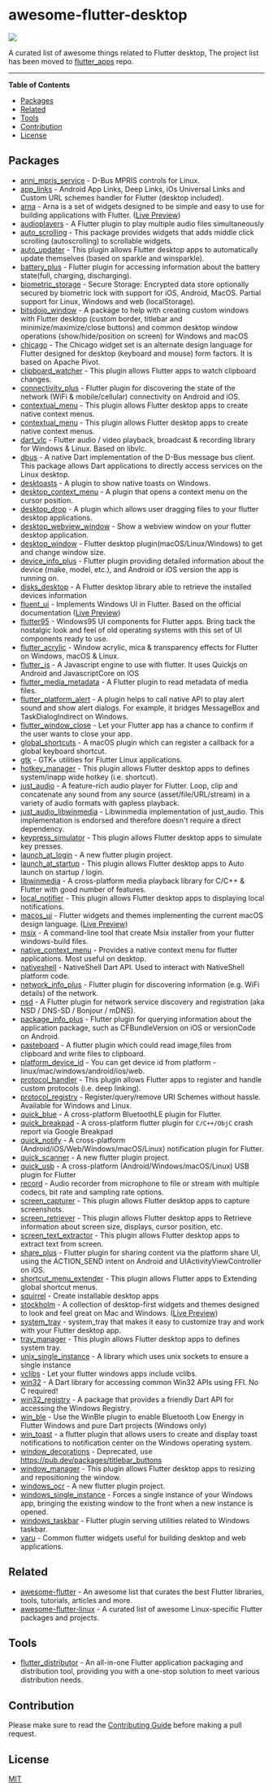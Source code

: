 # awesome-flutter-desktop

[![][discord-image]][discord-url]

[discord-image]: https://img.shields.io/discord/884679008049037342.svg
[discord-url]: https://discord.gg/zPa6EZ2jqb

A curated list of awesome things related to Flutter desktop, The project list has been moved to [flutter_apps](https://github.com/leanflutter/flutter_apps) repo.

---

**Table of Contents**

<!-- START doctoc generated TOC please keep comment here to allow auto update -->
<!-- DON'T EDIT THIS SECTION, INSTEAD RE-RUN doctoc TO UPDATE -->

- [Packages](#packages)
- [Related](#related)
- [Tools](#tools)
- [Contribution](#contribution)
- [License](#license)

<!-- END doctoc generated TOC please keep comment here to allow auto update -->

<!-- AWESOME_LIST_MAKER -->

## Packages
- [anni_mpris_service](https://github.com/ProjectAnni/mpris_service) - D-Bus MPRIS controls for Linux. 
- [app_links](https://github.com/llfbandit/app_links) - Android App Links, Deep Links, iOs Universal Links and Custom URL schemes handler for Flutter (desktop included). 
- [arna](https://github.com/MahanRahmati/Arna) - Arna is a set of widgets designed to be simple and easy to use for building applications with Flutter. ([Live Preview](https://mahanrahmati.github.io/arna_demo/))
- [audioplayers](https://github.com/bluefireteam/audioplayers) - A Flutter plugin to play multiple audio files simultaneously 
- [auto_scrolling](https://github.com/KeepAscent/auto_scrolling) - This package provides widgets that adds middle click scrolling (autoscrolling) to scrollable widgets.
- [auto_updater](https://github.com/leanflutter/auto_updater) - This plugin allows Flutter desktop apps to automatically update themselves (based on sparkle and winsparkle). 
- [battery_plus](https://github.com/fluttercommunity/plus_plugins) - Flutter plugin for accessing information about the battery state(full, charging, discharging). 
- [biometric_storage](https://github.com/authpass/biometric_storage) - Secure Storage: Encrypted data store optionally secured by biometric lock with support
for iOS, Android, MacOS. Partial support for Linux, Windows and web (localStorage). 
- [bitsdojo_window](https://github.com/bitsdojo/bitsdojo_window) - A package to help with creating custom windows with Flutter desktop (custom border, titlebar and minimize/maximize/close buttons) and common desktop window operations (show/hide/position on screen) for Windows and macOS 
- [chicago](https://github.com/tvolkert/chicago) - The Chicago widget set is an alternate design language for Flutter designed for desktop (keyboard and mouse) form factors. It is based on Apache Pivot. 
- [clipboard_watcher](https://github.com/leanflutter/clipboard_watcher) - This plugin allows Flutter apps to watch clipboard changes. 
- [connectivity_plus](https://github.com/fluttercommunity/plus_plugins) - Flutter plugin for discovering the state of the network (WiFi & mobile/cellular) connectivity on Android and iOS. 
- [contextual_menu](https://github.com/leanflutter/contextual_menu) - This plugin allows Flutter desktop apps to create native context menus. 
- [contextual_menu](https://github.com/leanflutter/contextual_menu) - This plugin allows Flutter desktop apps to create native context menus. 
- [dart_vlc](https://github.com/alexmercerind/dart_vlc) - Flutter audio / video playback, broadcast & recording library for Windows & Linux. Based on libvlc. 
- [dbus](https://github.com/canonical/dbus.dart) - A native Dart implementation of the D-Bus message bus client. This package allows Dart applications to directly access services on the Linux desktop. 
- [desktoasts](https://github.com/alexmercerind/desktoasts) - A plugin to show native toasts on Windows. 
- [desktop_context_menu](https://github.com/rows/desktop_context_menu) - A plugin that opens a context menu on the cursor position. 
- [desktop_drop](https://github.com/MixinNetwork/flutter-plugins) - A plugin which allows user dragging files to your flutter desktop applications. 
- [desktop_webview_window](https://github.com/MixinNetwork/flutter-plugins) - Show a webview window on your flutter desktop application. 
- [desktop_window](https://github.com/mix1009/desktop_window) - Flutter desktop plugin(macOS/Linux/Windows) to get and change window size. 
- [device_info_plus](https://github.com/fluttercommunity/plus_plugins) - Flutter plugin providing detailed information about the device (make, model, etc.), and Android or iOS version the app is running on. 
- [disks_desktop](https://github.com/AngeloAvv/disks) - A Flutter desktop library able to retrieve the installed devices information 
- [fluent_ui](https://github.com/bdlukaa/fluent_ui) - Implements Windows UI in Flutter. Based on the official documentation ([Live Preview](https://bdlukaa.github.io/fluent_ui/))
- [flutter95](https://github.com/miquelbeltran/flutter95) - Windows95 UI components for Flutter apps. Bring back the nostalgic look and feel of old operating systems with this set of UI components ready to use. 
- [flutter_acrylic](https://github.com/alexmercerind/flutter_acrylic) - Window acrylic, mica & transparency effects for Flutter on Windows, macOS & Linux. 
- [flutter_js](https://github.com/abner/flutter_js) - A Javascript engine to use with flutter. It uses Quickjs on Android and JavascriptCore on IOS 
- [flutter_media_metadata](https://github.com/harmonoid/flutter_media_metadata) - A Flutter plugin to read metadata of media files. 
- [flutter_platform_alert](https://github.com/zonble/flutter_platform_alert) - A plugin helps to call native API to play alert sound and show alert dialogs. For example, it bridges MessageBox and TaskDialogIndirect on Windows. 
- [flutter_window_close](https://github.com/zonble/flutter_window_close) - Let your Flutter app has a chance to confirm if the user wants to close your app. 
- [global_shortcuts](https://github.com/defuncart/global_shortcuts) - A macOS plugin which can register a callback for a global keyboard shortcut. 
- [gtk](https://github.com/prateekmedia/gtk-flutter) - GTK+ utilities for Flutter Linux applications. 
- [hotkey_manager](https://github.com/leanflutter/hotkey_manager) - This plugin allows Flutter desktop apps to defines system/inapp wide hotkey (i.e. shortcut). 
- [just_audio](https://github.com/ryanheise/just_audio) - A feature-rich audio player for Flutter. Loop, clip and concatenate any sound from any source (asset/file/URL/stream) in a variety of audio formats with gapless playback. 
- [just_audio_libwinmedia](https://github.com/bdlukaa/just_audio_libwinmedia) - Libwinmedia implementation of just_audio. This implementation is endorsed and therefore doesn't require a direct dependency. 
- [keypress_simulator](https://github.com/leanflutter/keypress_simulator) - This plugin allows Flutter desktop apps to simulate key presses. 
- [launch_at_login](https://github.com/maxisme/launch_at_login) - A new flutter plugin project. 
- [launch_at_startup](https://github.com/leanflutter/launch_at_startup) - This plugin allows Flutter desktop apps to Auto launch on startup / login. 
- [libwinmedia](https://github.com/harmonoid/libwinmedia) - A cross-platform media playback library for C/C++ & Flutter with good number of features. 
- [local_notifier](https://github.com/leanflutter/local_notifier) - This plugin allows Flutter desktop apps to displaying local notifications. 
- [macos_ui](https://github.com/GroovinChip/macos_ui) - Flutter widgets and themes implementing the current macOS design language. ([Live Preview](https://groovinchip.github.io/macos_ui/))
- [msix](https://github.com/YehudaKremer/msix) - A command-line tool that create Msix installer from your flutter windows-build files. 
- [native_context_menu](https://github.com/lesnitsky/native_context_menu) - Provides a native context menu for flutter applications. Most useful on desktop. 
- [nativeshell](https://github.com/nativeshell/nativeshell) - NativeShell Dart API. Used to interact with NativeShell platform code. 
- [network_info_plus](https://github.com/fluttercommunity/plus_plugins) - Flutter plugin for discovering information (e.g. WiFi details) of the network. 
- [nsd](https://github.com/sebastianhaberey/nsd) - A Flutter plugin for network service discovery and registration (aka NSD / DNS-SD / Bonjour / mDNS). 
- [package_info_plus](https://github.com/fluttercommunity/plus_plugins) - Flutter plugin for querying information about the application package, such as CFBundleVersion on iOS or versionCode on Android. 
- [pasteboard](https://github.com/MixinNetwork/flutter-plugins) - A flutter plugin which could read image,files from clipboard and write files to clipboard. 
- [platform_device_id](https://github.com/BestBurning/platform_device_id) - You can get device id from platform - linux/mac/windows/android/ios/web. 
- [protocol_handler](https://github.com/leanflutter/protocol_handler) - This plugin allows Flutter apps to register and handle custom protocols (i.e. deep linking). 
- [protocol_registry](https://github.com/zyrouge/dart_protocol_registry) - Register/query/remove URI Schemes without hassle. Available for Windows and Linux. 
- [quick_blue](https://github.com/woodemi/quick_blue) - A cross-platform BluetoothLE plugin for Flutter. 
- [quick_breakpad](https://github.com/woodemi/quick_breakpad) - A cross-platform flutter plugin for `C/C++/ObjC` crash report via Google Breakpad 
- [quick_notify](https://github.com/woodemi/quick_notify) - A cross-platform (Android/iOS/Web/Windows/macOS/Linux) notification plugin for Flutter. 
- [quick_scanner](https://github.com/woodemi/quick_scanner) - A new flutter plugin project. 
- [quick_usb](https://github.com/woodemi/quick_usb) - A cross-platform (Android/Windows/macOS/Linux) USB plugin for Flutter 
- [record](https://github.com/llfbandit/record) - Audio recorder from microphone to file or stream with multiple codecs, bit rate and sampling rate options. 
- [screen_capturer](https://github.com/leanflutter/screen_capturer) - This plugin allows Flutter desktop apps to capture screenshots. 
- [screen_retriever](https://github.com/leanflutter/screen_retriever) - This plugin allows Flutter desktop apps to Retrieve information about screen size, displays, cursor position, etc. 
- [screen_text_extractor](https://github.com/leanflutter/screen_text_extractor) - This plugin allows Flutter desktop apps to extract text from screen. 
- [share_plus](https://github.com/fluttercommunity/plus_plugins) - Flutter plugin for sharing content via the platform share UI, using the ACTION_SEND intent on Android and UIActivityViewController on iOS. 
- [shortcut_menu_extender](https://github.com/leanflutter/shortcut_menu_extender) - This plugin allows Flutter apps to Extending global shortcut menus. 
- [squirrel](https://github.com/anaisbetts/squirrel-flutter) - Create installable desktop apps 
- [stockholm](https://github.com/serverpod/stockholm) - A collection of desktop-first widgets and themes designed to look and feel great on Mac and Windows. ([Live Preview](https://serverpod.dev/stockholm/))
- [system_tray](https://github.com/antler119/system_tray) - system_tray that makes it easy to customize tray and work with your Flutter desktop app. 
- [tray_manager](https://github.com/leanflutter/tray_manager) - This plugin allows Flutter desktop apps to defines system tray. 
- [unix_single_instance](https://github.com/arran4/dart_unix_single_instance) - A library which uses unix sockets to ensure a single instance 
- [vclibs](https://github.com/leanflutter/vclibs) - Let your flutter windows apps include vclibs. 
- [win32](https://github.com/timsneath/win32) - A Dart library for accessing common Win32 APIs using FFI. No C required! 
- [win32_registry](https://github.com/dart-windows/win32_registry) - A package that provides a friendly Dart API for accessing the Windows Registry. 
- [win_ble](https://github.com/rohitsangwan01/win_ble) - Use the WinBle plugin to enable Bluetooth Low Energy in Flutter Windows and pure Dart projects (Windows only) 
- [win_toast](https://github.com/MixinNetwork/flutter-plugins) - a flutter plugin that allows users to create and display toast notifications to notification center on the Windows operating system. 
- [window_decorations](https://github.com/prateekmedia/window_decorations) - Deprecated, use https://pub.dev/packages/titlebar_buttons 
- [window_manager](https://github.com/leanflutter/window_manager) - This plugin allows Flutter desktop apps to resizing and repositioning the window. 
- [windows_ocr](https://github.com/hamdikahloun/windows_ocr) - A new flutter plugin project. 
- [windows_single_instance](https://github.com/SongbookPro/flutter_windows_single_instance) - Forces a single instance of your Windows app, bringing the existing window to the front when a new instance is opened. 
- [windows_taskbar](https://github.com/alexmercerind/windows_taskbar) - Flutter plugin serving utilities related to Windows taskbar. 
- [yaru](https://github.com/ubuntu/yaru.dart) - Common flutter widgets useful for building desktop and web applications. 

## Related
- [awesome-flutter](https://github.com/Solido/awesome-flutter) - An awesome list that curates the best Flutter libraries, tools, tutorials, articles and more. 
- [awesome-flutter-linux](https://github.com/jpnurmi/awesome-flutter-linux) - A curated list of awesome Linux-specific Flutter packages and projects. 

## Tools
- [flutter_distributor](https://github.com/leanflutter/flutter_distributor) - An all-in-one Flutter application packaging and distribution tool, providing you with a one-stop solution to meet various distribution needs. 


<!-- AWESOME_LIST_MAKER -->

## Contribution

Please make sure to read the [Contributing Guide](./CONTRIBUTING.md) before making a pull request.

## License

[MIT](./LICENSE)

